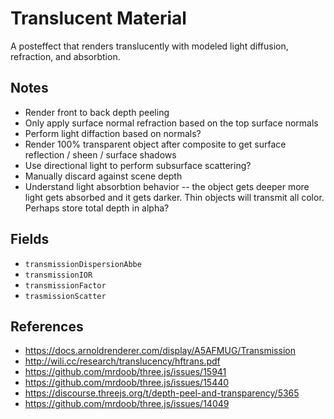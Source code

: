 # Translucent Material

A posteffect that renders translucently with modeled light diffusion, refraction, and absorbtion.

## Notes

- Render front to back depth peeling
- Only apply surface normal refraction based on the top surface normals
- Perform light diffaction based on normals?
- Render 100% transparent object after composite to get surface reflection / sheen / surface shadows
- Use directional light to perform subsurface scattering?
- Manually discard against scene depth
- Understand light absorbtion behavior -- the object gets deeper more light gets absorbed and it gets darker. Thin objects will transmit all color. Perhaps store total depth in alpha?

## Fields

- `transmissionDispersionAbbe`
- `transmissionIOR`
- `transmissionFactor`
- `trasmissionScatter`

## References
- https://docs.arnoldrenderer.com/display/A5AFMUG/Transmission
- http://wili.cc/research/translucency/hftrans.pdf
- https://github.com/mrdoob/three.js/issues/15941
- https://github.com/mrdoob/three.js/issues/15440
- https://discourse.threejs.org/t/depth-peel-and-transparency/5365
- https://github.com/mrdoob/three.js/issues/14049
